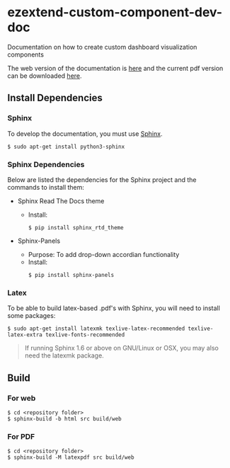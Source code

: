 # ezextend-custom-component-dev-doc
Documentation on how to create custom dashboard visualization components

The web version of the documentation is [here](https://tcg-digital-us.github.io/ezextend-custom-component-dev-doc/) and the current pdf version can be downloaded [here](build/pdf/latex/ezextenddevelopmentmanual.pdf).

## Install Dependencies

### Sphinx

To develop the documentation, you must use [Sphinx](https://www.sphinx-doc.org/en/master/).

```
$ sudo apt-get install python3-sphinx
```

### Sphinx Dependencies

Below are listed the dependencies for the Sphinx project and the commands to install them:

- Sphinx Read The Docs theme
  - Install:
    ```
    $ pip install sphinx_rtd_theme
    ```

- Sphinx-Panels
  - Purpose: To add drop-down accordian functionality
  - Install:
    ```
    $ pip install sphinx-panels
    ```

### Latex

To be able to build latex-based .pdf's with Sphinx, you will need to install some packages:

```
$ sudo apt-get install latexmk texlive-latex-recommended texlive-latex-extra texlive-fonts-recommended 
```

> If running Sphinx 1.6 or above on GNU/Linux or OSX, you may also need the latexmk package.

## Build

### For web
```
$ cd <repository folder>
$ sphinx-build -b html src build/web
```

### For PDF

```
$ cd <repository folder>
$ sphinx-build -M latexpdf src build/web
```
